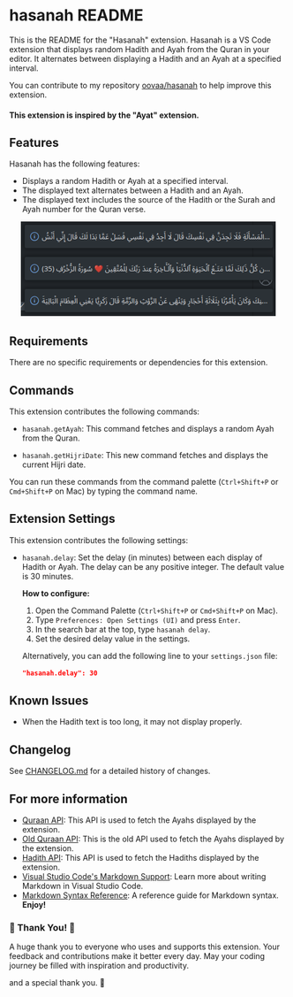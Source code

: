 # hasanah README

This is the README for the "Hasanah" extension. Hasanah is a VS Code extension that displays random Hadith and Ayah from the Quran in your editor. It alternates between displaying a Hadith and an Ayah at a specified interval.


You can contribute to my repository [oovaa/hasanah](https://github.com/oovaa/hasanah) to help improve this extension.


#### This extension is inspired by the "Ayat" extension.

## Features

Hasanah has the following features:

- Displays a random Hadith or Ayah at a specified interval.
- The displayed text alternates between a Hadith and an Ayah.
- The displayed text includes the source of the Hadith or the Surah and Ayah number for the Quran verse.



<p align="center">
  <img src="./hasanah/Screenshot_20240402_162846.png" alt="messages">
</p>
<!-- https://ibb.co/5kVBfZ7 -->

## Requirements

There are no specific requirements or dependencies for this extension.

## Commands

This extension contributes the following commands:

* `hasanah.getAyah`: This command fetches and displays a random Ayah from the Quran.

* `hasanah.getHijriDate`: This new command fetches and displays the current Hijri date.



You can run these commands from the command palette (`Ctrl+Shift+P` or `Cmd+Shift+P` on Mac) by typing the command name.

## Extension Settings

This extension contributes the following settings:

* `hasanah.delay`: Set the delay (in minutes) between each display of Hadith or Ayah. The delay can be any positive integer. The default value is 30 minutes.

  **How to configure:**
  1. Open the Command Palette (`Ctrl+Shift+P` or `Cmd+Shift+P` on Mac).
  2. Type `Preferences: Open Settings (UI)` and press `Enter`.
  3. In the search bar at the top, type `hasanah delay`.
  4. Set the desired delay value in the settings.

  Alternatively, you can add the following line to your `settings.json` file:
  ```json
  "hasanah.delay": 30
## Known Issues

- When the Hadith text is too long, it may not display properly.


## Changelog

See [CHANGELOG.md](./CHANGELOG.md) for a detailed history of changes.


## For more information

* [Quraan API](https://quranapi.pages.dev/api): This API is used to fetch the Ayahs displayed by the extension.
* [Old Quraan API](https://api.alquran.cloud/v1/surah): This is the old API used to fetch the Ayahs displayed by the extension.
* [Hadith API](https://api.hadith.gading.dev): This API is used to fetch the Hadiths displayed by the extension.
* [Visual Studio Code's Markdown Support](http://code.visualstudio.com/docs/languages/markdown): Learn more about writing Markdown in Visual Studio Code.
* [Markdown Syntax Reference](https://help.github.com/articles/markdown-basics/): A reference guide for Markdown syntax.
**Enjoy!**




### 🙏 Thank You! 🙏

A huge thank you to everyone who uses and supports this extension. Your feedback and contributions make it better every day. May your coding journey be filled with inspiration and productivity.

and a special thank you. 🩷